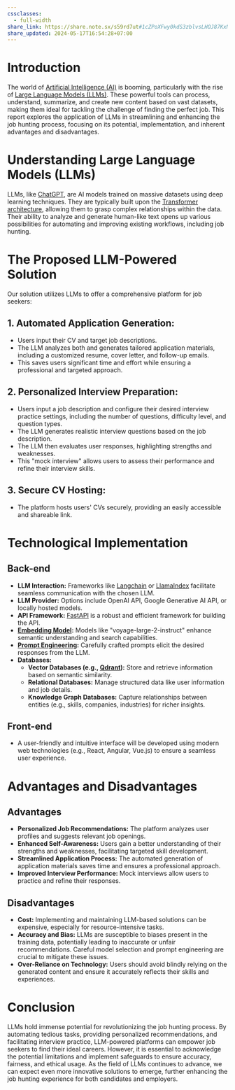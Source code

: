 ```yaml
---
cssclasses:
  - full-width
share_link: https://share.note.sx/s59rd7ut#1cZPoXFwy0kdS3zblvsLHOJ87KxNedujYtbqEhDxKnA
share_updated: 2024-05-17T16:54:28+07:00
---
```

# **Introduction**
The world of [Artificial Intelligence (AI)](https://www.coursera.org/articles/what-is-artificial-intelligence) is booming, particularly with the rise of [Large Language Models (LLMs)](https://www.coursera.org/articles/large-language-models). These powerful tools can process, understand, summarize, and create new content based on vast datasets, making them ideal for tackling the challenge of finding the perfect job. This report explores the application of LLMs in streamlining and enhancing the job hunting process, focusing on its potential, implementation, and inherent advantages and disadvantages.

# **Understanding Large Language Models (LLMs)**
LLMs, like [ChatGPT](https://chatgpt.com), are AI models trained on massive datasets using deep learning techniques. They are typically built upon the [Transformer architecture](https://arxiv.org/abs/1706.03762), allowing them to grasp complex relationships within the data. Their ability to analyze and generate human-like text opens up various possibilities for automating and improving existing workflows, including job hunting.

# **The Proposed LLM-Powered Solution**

Our solution utilizes LLMs to offer a comprehensive platform for job seekers:

## **1. Automated Application Generation:**
- Users input their CV and target job descriptions.
- The LLM analyzes both and generates tailored application materials, including a customized resume, cover letter, and follow-up emails. 
- This saves users significant time and effort while ensuring a professional and targeted approach.

## **2. Personalized Interview Preparation:**
- Users input a job description and configure their desired interview practice settings, including the number of questions, difficulty level, and question types.
- The LLM generates realistic interview questions based on the job description.
- The LLM then evaluates user responses, highlighting strengths and weaknesses. 
- This "mock interview" allows users to assess their performance and refine their interview skills.

## **3. Secure CV Hosting:**
- The platform hosts users' CVs securely, providing an easily accessible and shareable link.

# **Technological Implementation**
## **Back-end**
- **LLM Interaction:** Frameworks like [Langchain](https://www.langchain.com/langchain) or [LlamaIndex](https://www.llamaindex.ai) facilitate seamless communication with the chosen LLM.
- **LLM Provider:** Options include OpenAI API, Google Generative AI API, or locally hosted models.
- **API Framework:**  [FastAPI](https://fastapi.tiangolo.com) is a robust and efficient framework for building the API.
- **[Embedding Model](https://www.cloudflare.com/learning/ai/what-are-embeddings/):** Models like "voyage-large-2-instruct" enhance semantic understanding and search capabilities.
- **[Prompt Engineering](https://www.promptingguide.ai):** Carefully crafted prompts elicit the desired responses from the LLM.
- **Databases:**
    - **Vector Databases (e.g., [Qdrant](https://qdrant.tech)):** Store and retrieve information based on semantic similarity.
    - **Relational Databases:** Manage structured data like user information and job details.
    - **Knowledge Graph Databases:** Capture relationships between entities (e.g., skills, companies, industries) for richer insights.

## **Front-end**
- A user-friendly and intuitive interface will be developed using modern web technologies (e.g., React, Angular, Vue.js) to ensure a seamless user experience.

# **Advantages and Disadvantages**
## **Advantages**
- **Personalized Job Recommendations:** The platform analyzes user profiles and suggests relevant job openings.
- **Enhanced Self-Awareness:** Users gain a better understanding of their strengths and weaknesses, facilitating targeted skill development.
- **Streamlined Application Process:**  The automated generation of application materials saves time and ensures a professional approach. 
- **Improved Interview Performance:** Mock interviews allow users to practice and refine their responses.

## **Disadvantages**
- **Cost:** Implementing and maintaining LLM-based solutions can be expensive, especially for resource-intensive tasks.
- **Accuracy and Bias:** LLMs are susceptible to biases present in the training data, potentially leading to inaccurate or unfair recommendations. Careful model selection and prompt engineering are crucial to mitigate these issues.
- **Over-Reliance on Technology:** Users should avoid blindly relying on the generated content and ensure it accurately reflects their skills and experiences.

# **Conclusion**
LLMs hold immense potential for revolutionizing the job hunting process. By automating tedious tasks, providing personalized recommendations, and facilitating interview practice, LLM-powered platforms can empower job seekers to find their ideal careers. However, it is essential to acknowledge the potential limitations and implement safeguards to ensure accuracy, fairness, and ethical usage. As the field of LLMs continues to advance, we can expect even more innovative solutions to emerge, further enhancing the job hunting experience for both candidates and employers. 